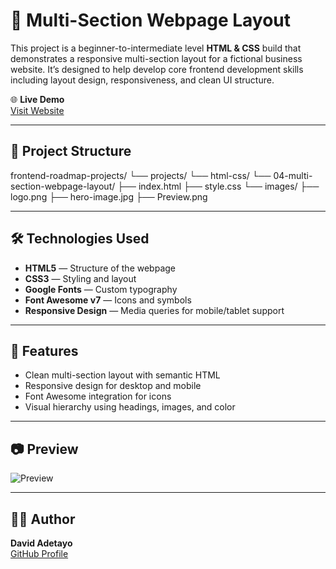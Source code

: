 # 💼 Multi-Section Webpage Layout

This project is a beginner-to-intermediate level **HTML & CSS** build that demonstrates a responsive multi-section layout for a fictional business website. It’s designed to help develop core frontend development skills including layout design, responsiveness, and clean UI structure.

🌐 **Live Demo**  
[Visit Website](https://davidoadetayo.github.io/frontend-roadmap-projects/projects/html-css/04-multi-section-webpage-layout/)


---

## 📁 Project Structure

frontend-roadmap-projects/
└── projects/
    └── html-css/
        └── 04-multi-section-webpage-layout/
            ├── index.html
            ├── style.css
            └── images/
                ├── logo.png
                ├── hero-image.jpg
                ├── Preview.png



---

## 🛠️ Technologies Used

- **HTML5** — Structure of the webpage  
- **CSS3** — Styling and layout  
- **Google Fonts** — Custom typography  
- **Font Awesome v7** — Icons and symbols  
- **Responsive Design** — Media queries for mobile/tablet support  

---

## 📌 Features

- Clean multi-section layout with semantic HTML  
- Responsive design for desktop and mobile  
- Font Awesome integration for icons  
- Visual hierarchy using headings, images, and color  

---

## 📷 Preview

![Preview](images/Preview.png)

---

## 👨‍💻 Author

**David Adetayo**  
[GitHub Profile](https://github.com/davidoadetayo)